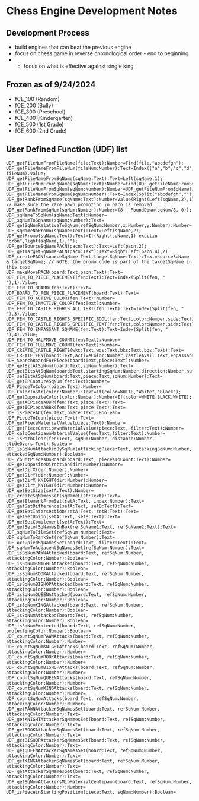 # Chess Engine Development Notes

## Development Process
- build engines that can beat the previous engine
- focus on chess game in reverse chronological order - end to beginning
- - focus on what is effective against single king


## Frozen as of 9/24/2024
- fCE_100 (Random)
- fCE_200 (Bully)
- fCE_300 (Preschool)
- fCE_400 (Kindergarten)
- fCE_500 (1st Grade)
- fCE_600 (2nd Grade)


## User Defined Function (UDF) list
    UDF_getFileNumFromFileName(file:Text):Number=Find(file,"abcdefgh");
    UDF_getFileNameFromFileNum(fileNum:Number):Text=Index(["a","b","c","d","e","f","g","h"], fileNum).Value;
    UDF_getFileNameFromSqName(sqName:Text):Text=Left(sqName,1);
    UDF_getFileNumFromSqName(sqName:Text):Number=Find(UDF_getFileNameFromSqName(sqName),"abcdefgh");
    UDF_getFileNumFromSqNum(sqNum:Number):Number=UDF_getFileNumFromSqName(UDF_sqNumToSqName(sqNum));
    UDF_getFileNameFromSqNum(sqNum:Number):Text=Index(Split("abcdefgh",""),Mod(sqNum,8)+1).Value;
    UDF_getRankFromSqName(sqName:Text):Number=Value(Right(Left(sqName,2),1)); // make sure the rare pawn promotion in pacn is removed
    UDF_getRankFromSqNum(sqNum:Number):Number=(8 - RoundDown(sqNum/8, 0));
    UDF_sqNameToSqNum(sqName:Text):Number=
    UDF_sqNumToSqName(sqNum:Number):Text=
    UDF_getSqNumRelativeToSqNum(refSqNum:Number,x:Number,y:Number):Number=
    UDF_sqNameNoPromo(sqName:Text):Text=Left(sqName,2);
    UDF_getPromo(sqName:Text):Text=If(Right(sqName,1) exactin "qrbn",Right(sqName,1),"");
    UDF_getSourceSqNamePACN(pacn:Text):Text=Left(pacn,2);
    UDF_getTargetSqNamePACN(pacn:Text):Text=Right(Left(pacn,4),2);
    UDF_createPACN(sourceSqName:Text,targetSqName:Text):Text=sourceSqName & targetSqName; // NOTE: the promo code is part of the targetSqName in this case
    UDF_makeMovePACN(board:Text,pacn:Text):Text=
    UDF_FEN_TO_PIECE_PLACEMENT(fen:Text):Text=Index(Split(fen, " "),1).Value;
    UDF_FEN_TO_BOARD(fen:Text):Text=
    UDF_BOARD_TO_FEN_PIECE_PLACEMENT(board:Text):Text=
    UDF_FEN_TO_ACTIVE_COLOR(fen:Text):Number=
    UDF_FEN_TO_INACTIVE_COLOR(fen:Text):Number=
    UDF_FEN_TO_CASTLE_RIGHTS_ALL_TEXT(fen:Text):Text=Index(Split(fen, " "),3).Value;
    UDF_FEN_TO_CASTLE_RIGHTS_SPECIFIC_BOOL(fen:Text,color:Number,side:Text):Boolean=
    UDF_FEN_TO_CASTLE_RIGHTS_SPECIFIC_TEXT(fen:Text,color:Number,side:Text):Text=
    UDF_FEN_TO_ENPASSANT_SQNAME(fen:Text):Text=Index(Split(fen, " "),4).Value;  
    UDF_FEN_TO_HALFMOVE_COUNT(fen:Text):Number=
    UDF_FEN_TO_FULLMOVE_COUNT(fen:Text):Number=
    UDF_CREATE_CASTLE_RIGHTS(wks:Text,wqs:Text,bks:Text,bqs:Text):Text=
    UDF_CREATE_FEN(board:Text,activeColor:Number,castleAvail:Text,enpassantSqName:Text,halfmoveClock:Number,fullmoveClock:Number):Text=
    UDF_SearchBoardForPiece(board:Text,piece:Text):Number=
    UDF_getBitAtSqNum(board:Text,sqNum:Number):Text=
    UDF_getBitsAtSqNum(board:Text,startingSqNum:Number,direction:Number,numberOfSquares:Number):Text=
    UDF_setBitAtSqNum(board:Text,piece:Text,sqNum:Number):Text=
    UDF_getEPCaptureSqNum(fen:Text):Number=
    UDF_PieceToColor(piece:Text):Number=
    UDF_ColorToStr(color:Number):Text=If(color=WHITE,"White","Black");
    UDF_getOppositeColor(color:Number):Number=If(color=WHITE,BLACK,WHITE);
    UDF_getACPieceABBR(fen:Text,piece:Text):Text=
    UDF_getICPieceABBR(fen:Text,piece:Text):Text=
    UDF_isPieceAC(fen:Text,piece:Text):Boolean=
    UDF_PieceToIcon(piece:Text):Text=
    UDF_getPieceMaterialValue(piece:Text):Number=
    UDF_getPieceCentipawnMaterialValue(piece:Text, filter:Text):Number=
    UDF_calcCentipawnMaterialValue(fen:Text,filter:Text):Number=
    UDF_isPathClear(fen:Text, sqNum:Number, distance:Number, slideOvers:Text):Boolean=
    UDF_isSqNumAttackedBySqNum(attackingPiece:Text, attackingSqNum:Number, attackedSqNum:Number):Boolean=
    UDF_countPiecesOnBoard(board:Text, piecesToCount:Text):Number=
    UDF_getOppositeDirection(dir:Number):Number=
    UDF_getDirX(dir:Number):Number=
    UDF_getDirY(dir:Number):Number=
    UDF_getDirX_KNIGHT(dir:Number):Number=
    UDF_getDirY_KNIGHT(dir:Number):Number=
    UDF_getSetSize(setA:Text):Number=
    UDF_createSqNamesSet(sqNameList:Text):Text=
    UDF_getElementFromSet(setA:Text, index:Number):Text=
    UDF_getSetDifference(setA:Text, setB:Text):Text=
    UDF_getSetIntersection(setA:Text, setB:Text):Text=
    UDF_getSetUnion(setA:Text, setB:Text):Text=
    UDF_getSetComplement(setA:Text):Text=
    UDF_getSetofSqNamesInBox(refSqName1:Text, refSqName2:Text):Text=
    UDF_sqNumToFileSet(refSqNum:Number):Text=
    UDF_sqNumToRankSet(refSqNum:Number):Text=
    UDF_occupiedSqNamesSet(board:Text, filter:Text):Text=
    UDF_sqNumToAdjacentSqNamesSet(refSqNum:Number):Text=
    UDF_isSqNumPAWNAttacked(board:Text, refSqNum:Number, attackingColor:Number):Boolean=
    UDF_isSqNumKNIGHTAttacked(board:Text, refSqNum:Number, attackingColor:Number):Boolean=
    UDF_isSqNumROOKAttacked(board:Text, refSqNum:Number, attackingColor:Number):Boolean=
    UDF_isSqNumBISHOPAttacked(board:Text, refSqNum:Number, attackingColor:Number):Boolean=
    UDF_isSqNumQUEENAttacked(board:Text, refSqNum:Number, attackingColor:Number):Boolean=
    UDF_isSqNumKINGAttacked(board:Text, refSqNum:Number, attackingColor:Number):Boolean=
    UDF_isSqNumAttacked(board:Text, refSqNum:Number, attackingColor:Number):Boolean=
    UDF_isSqNumProtected(board:Text, refSqNum:Number, protectingColor:Number):Boolean=
    UDF_countSqNumPAWNAttacks(board:Text, refSqNum:Number, attackingColor:Number):Number=
    UDF_countSqNumKNIGHTAttacks(board:Text, refSqNum:Number, attackingColor:Number):Number=
    UDF_countSqNumROOKAttacks(board:Text, refSqNum:Number, attackingColor:Number):Number=
    UDF_countSqNumBISHOPAttacks(board:Text, refSqNum:Number, attackingColor:Number):Number=
    UDF_countSqNumQUEENAttacks(board:Text, refSqNum:Number, attackingColor:Number):Number=
    UDF_countSqNumKINGAttacks(board:Text, refSqNum:Number, attackingColor:Number):Number=
    UDF_countSqNumAttacks(board:Text, refSqNum:Number, attackingColor:Number):Number=
    UDF_getPAWNAttackerSqNamesSet(board:Text, refSqNum:Number, attackingColor:Number):Text=
    UDF_getKNIGHTAttackerSqNamesSet(board:Text, refSqNum:Number, attackingColor:Number):Text=
    UDF_getROOKAttackerSqNamesSet(board:Text, refSqNum:Number, attackingColor:Number):Text=
    UDF_getBISHOPAttackerSqNamesSet(board:Text, refSqNum:Number, attackingColor:Number):Text=
    UDF_getQUEENAttackerSqNamesSet(board:Text, refSqNum:Number, attackingColor:Number):Text=
    UDF_getKINGAttackerSqNamesSet(board:Text, refSqNum:Number, attackingColor:Number):Text=
    UDF_getAttackerSqNamesSet(board:Text, refSqNum:Number, attackingColor:Number):Text=
    UDF_getSqNumAttackersMinMaterialCentipawn(board:Text, refSqNum:Number, attackingColor:Number):Number=
    UDF_isPieceinStartingPosition(piece:Text, sqNum:Number):Boolean=

